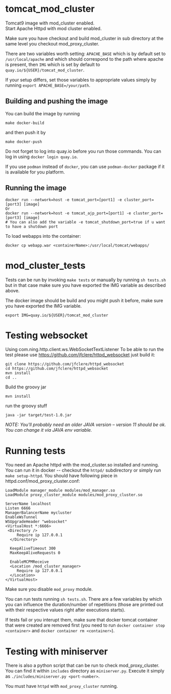 # tomcat_mod_cluster
Tomcat9 image with mod_cluster enabled.  
Start Apache Httpd with mod cluster enabled.

Make sure you have checkout and build mod_cluster in sub directory at the same level you checkout mod_proxy_cluster.

There are two variables worth setting: `APACHE_BASE` which is by default set to `/usr/local/apache` and which should
correspond to the path where apache is present, then `IMG` which is set by default to
`quay.io/${USER}/tomcat_mod_cluster`.

If your setup differs, set those variables to appropriate values simply by running `export APACHE_BASE=/your/path`.

## Building and pushing the image

You can build the image by running

```
make docker-build
```
and then push it by

```
make docker-push
```

Do not forget to log into quay.io before you run those commands. You can log in using `docker login quay.io`.

If you use `podman` instead of `docker`, you can use `podman-docker` package if it is available for you platform.

## Running the image
```
docker run --network=host -e tomcat_port=[port1] -e cluster_port=[port3] [image]
Or
docker run --network=host -e tomcat_ajp_port=[port1] -e cluster_port=[port3] [image]
# You can also add the variable -e tomcat_shutdown_port=true if u want to have a shutdown port
```

To load webapps into the container:
```
docker cp webapp.war <containerName>:/usr/local/tomcat/webapps/
```

# mod_cluster_tests
Tests can be run by invoking `make tests` or manually by running `sh tests.sh` but in that case
make sure you have exported the IMG variable as described above.

The docker image should be build and you might push it before, make sure you have exported the IMG variable.
```
export IMG=quay.io/${USER}/tomcat_mod_cluster
```
# Testing websocket
Using com.ning.http.client.ws.WebSocketTextListener
To be able to run the test please use https://github.com/jfclere/httpd_websocket just build it:
```
git clone https://github.com/jfclere/httpd_websocket
cd https://github.com/jfclere/httpd_websocket
mvn install
cd ..
```
Build the groovy jar
```
mvn install
```
run the groovy stuff
```
java -jar target/test-1.0.jar
```

*NOTE: You'll probably need an older JAVA version – version 11 should be ok. You can change it via JAVA env variable.*

# Running tests
You need an Apache httpd with the mod_cluster.so installed and running. You can run it in docker -- checkout the `httpd/`
subdirectory or simply run `make setup-httpd`. You should have following piece in httpd.conf/mod_proxy_cluster.conf:

```
LoadModule manager_module modules/mod_manager.so
LoadModule proxy_cluster_module modules/mod_proxy_cluster.so

ServerName localhost
Listen 6666
ManagerBalancerName mycluster
EnableWsTunnel
WSUpgradeHeader "websocket"
<VirtualHost *:6666>
 <Directory />
     Require ip 127.0.0.1
  </Directory>

  KeepAliveTimeout 300
  MaxKeepAliveRequests 0

  EnableMCPMReceive
  <Location /mod_cluster_manager>
     Require ip 127.0.0.1
  </Location>
</VirtualHost>
```

Make sure you disable `mod_proxy` module.

You can run tests running `sh tests.sh`. There are a few variables by which you can influence the duration/number of
repetitions (those are printed out with their respective values right after executions starts).

If tests fail or you interupt them, make sure that docker tomcat container that were created are removed first
(you need to run `docker container stop <container>` and `docker container rm <container>`).

# Testing with miniserver
There is also a python script that can be run to check mod_proxy_cluster. You can find it within `includes` directory
as `miniserver.py`. Execute it simply as `./includes/miniserver.py <port-number>`.

You must have `httpd` with `mod_proxy_cluster` running.
